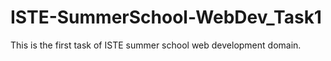 # ISTE-SummerSchool-WebDev_Task1
This is the first task of ISTE summer school web development domain.
